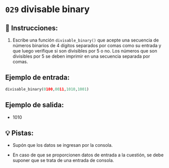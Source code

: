# `029` divisable binary

## 📝 Instrucciones:

1. Escribe una función `divisable_binary()` que acepte una secuencia de números binarios de 4 dígitos separados por comas como su entrada y que luego verifique si son divisibles por 5 o no. Los números que son divisibles por 5 se deben imprimir en una secuencia separada por comas.

## Ejemplo de entrada:

```py
divisable_binary(0100,0011,1010,1001)
```

## Ejemplo de salida:

+ 1010

## 💡 Pistas:

+ Supón que los datos se ingresan por la consola.

+ En caso de que se proporcionen datos de entrada a la cuestión, se debe suponer que se trata de una entrada de consola.